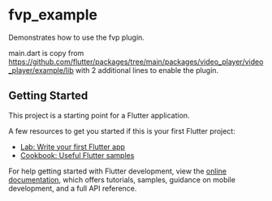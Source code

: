 # fvp_example

Demonstrates how to use the fvp plugin.

main.dart is copy from https://github.com/flutter/packages/tree/main/packages/video_player/video_player/example/lib with 2 additional lines to enable the plugin.

## Getting Started

This project is a starting point for a Flutter application.

A few resources to get you started if this is your first Flutter project:

- [Lab: Write your first Flutter app](https://docs.flutter.dev/get-started/codelab)
- [Cookbook: Useful Flutter samples](https://docs.flutter.dev/cookbook)

For help getting started with Flutter development, view the
[online documentation](https://docs.flutter.dev/), which offers tutorials,
samples, guidance on mobile development, and a full API reference.
